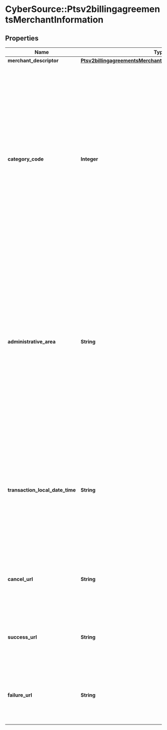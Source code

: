 # CyberSource::Ptsv2billingagreementsMerchantInformation

## Properties
Name | Type | Description | Notes
------------ | ------------- | ------------- | -------------
**merchant_descriptor** | [**Ptsv2billingagreementsMerchantInformationMerchantDescriptor**](Ptsv2billingagreementsMerchantInformationMerchantDescriptor.md) |  | [optional] 
**category_code** | **Integer** | The value for this field is a four-digit number that the payment card industry uses to classify merchants into market segments. A payment card company assigned one or more of these values to your business when you started accepting the payment card company&#39;s cards. When you do not include this field in your request, CyberSource uses the value in your CyberSource account.  #### CyberSource through VisaNet The value for this field corresponds to the following data in the TC 33 capture file5: - Record: CP01 TCR4 - Position: 150-153 - Field: Merchant Category Code  | [optional] 
**administrative_area** | **String** | The state where the merchant is located.  #### PIN debit State code or region code for your business. Use the Use the [State, Province, and Territory Codes for the United States and Canada](https://developer.cybersource.com/library/documentation/sbc/quickref/states_and_provinces.pdf) This value might be displayed on the cardholder&#39;s statement.  When you do not include this value in your PIN debit request, the merchant name from your account is used. **Important** This value must consist of English characters.  **Note** This field is supported only for businesses located in the U.S. or Canada.  Optional field for PIN debit credit or PIN debit purchase.  | [optional] 
**transaction_local_date_time** | **String** | Date and time at your physical location.  Format: &#x60;YYYYMMDDhhmmss&#x60;, where:  - &#x60;YYYY&#x60; &#x3D; year  - &#x60;MM&#x60; &#x3D; month  - &#x60;DD&#x60; &#x3D; day  - &#x60;hh&#x60; &#x3D; hour  - &#x60;mm&#x60; &#x3D; minutes  - &#x60;ss&#x60; &#x3D; seconds  #### Used by **Authorization** Required for these processors: - American Express Direct                                                                                                                                                                                                                                                                                                                         - American Express Direct - Credit Mutuel-CIC - FDC Nashville Global - SIX  Optional for all other processors.  | [optional] 
**cancel_url** | **String** | URL to which the customer is directed if they fail to sign the mandate. #### SEPA Required for Create Mandate and Update Mandate #### BACS Required for Create Mandate  | [optional] 
**success_url** | **String** | URL to which the customer is directed if they fail to sign the mandate. #### SEPA Required for Create Mandate and Update Mandate #### BACS Required for Create Mandate  | [optional] 
**failure_url** | **String** | URL to which the customer is directed if they fail to sign the mandate. #### SEPA Required for Create Mandate and Update Mandate #### BACS Required for Create Mandate  | [optional] 


